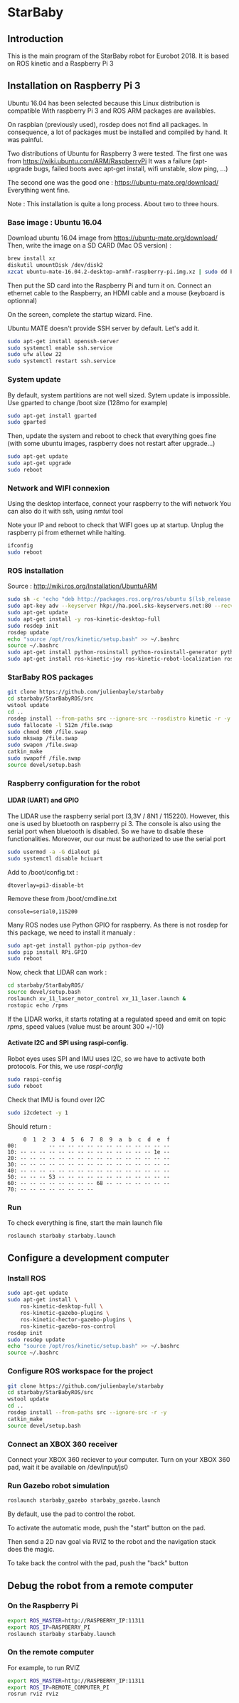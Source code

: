StarBaby
================================

## Introduction

This is the main program of the StarBaby robot for Eurobot 2018.
It is based on ROS kinetic and a Raspberry Pi 3

## Installation on Raspberry Pi 3

Ubuntu 16.04 has been selected because this Linux distribution is compatible
With raspberry Pi 3 and ROS ARM packages are availables.

On raspbian (previously used), rosdep does not find all packages. 
In consequence, a lot of packages must be installed and compiled by hand. It was painful.

Two distributions of Ubuntu for Raspberry 3 were tested.
The first one was from https://wiki.ubuntu.com/ARM/RaspberryPi
It was a failure (apt-upgrade bugs, failed boots avec apt-get install, wifi unstable, slow ping, ...)

The second one was the good one : https://ubuntu-mate.org/download/
Everything went fine.

Note : This installation is quite a long process. About two to three hours. 

### Base image : Ubuntu 16.04

Download ubuntu 16.04 image from https://ubuntu-mate.org/download/
Then, write the image on a SD CARD (Mac OS version) :

```bash
brew install xz
diskutil umountDisk /dev/disk2
xzcat ubuntu-mate-16.04.2-desktop-armhf-raspberry-pi.img.xz | sudo dd bs=4m of=/dev/rdisk2
```

Then put the SD card into the Raspberry Pi and turn it on.
Connect an ethernet cable to the Raspberry, an HDMI cable and a mouse (keyboard is optionnal)

On the screen, complete the startup wizard. Fine.

Ubuntu MATE doesn't provide SSH server by default.
Let's add it.

```bash
sudo apt-get install openssh-server
sudo systemctl enable ssh.service
sudo ufw allow 22
sudo systemctl restart ssh.service
```

### System update

By default, system partitions are not well sized. Sytem update is impossible.
Use gparted to change /boot size (128mo for example)

```bash
sudo apt-get install gparted
sudo gparted
```

Then, update the system and reboot to check that everything goes fine
(with some ubuntu images, raspberry does not restart after upgrade...)

```bash
sudo apt-get update
sudo apt-get upgrade
sudo reboot
```

### Network and WIFI connexion

Using the desktop interface, connect your raspberry to the wifi network
You can also do it with ssh, using *nmtui* tool

Note your IP and reboot to check that WIFI goes up at startup.
Unplug the raspberry pi from ethernet while halting.

```bash
ifconfig
sudo reboot
```

### ROS installation

Source : http://wiki.ros.org/Installation/UbuntuARM

```bash
sudo sh -c 'echo "deb http://packages.ros.org/ros/ubuntu $(lsb_release -sc) main" > /etc/apt/sources.list.d/ros-latest.list'
sudo apt-key adv --keyserver hkp://ha.pool.sks-keyservers.net:80 --recv-key 421C365BD9FF1F717815A3895523BAEEB01FA116
sudo apt-get update
sudo apt-get install -y ros-kinetic-desktop-full
sudo rosdep init
rosdep update
echo "source /opt/ros/kinetic/setup.bash" >> ~/.bashrc
source ~/.bashrc
sudo apt-get install python-rosinstall python-rosinstall-generator python-wstool build-essential
sudo apt-get install ros-kinetic-joy ros-kinetic-robot-localization ros-kinetic-ros-controllers ros-kinetic-ros-control
```

### StarBaby ROS packages

```bash
git clone https://github.com/julienbayle/starbaby
cd starbaby/StarBabyROS/src
wstool update
cd ..
rosdep install --from-paths src --ignore-src --rosdistro kinetic -r -y
sudo fallocate -l 512m /file.swap
sudo chmod 600 /file.swap 
sudo mkswap /file.swap 
sudo swapon /file.swap
catkin_make
sudo swapoff /file.swap
source devel/setup.bash
```

### Raspberry configuration for the robot

#### LIDAR (UART) and GPIO

The LIDAR use the raspberry serial port (3,3V / 8N1 / 115220). However, this one is used by bluetooth on raspberry pi 3. The console is also using the serial port when bluetooth is disabled. So we have to disable these functionalities. Moreover, our our must be authorized to use the serial port

```bash
sudo usermod -a -G dialout pi
sudo systemctl disable hciuart
```

Add to /boot/config.txt :

```
dtoverlay=pi3-disable-bt

```
Remove these from /boot/cmdline.txt

```
console=serial0,115200
```

Many ROS nodes use Python GPIO for raspberry. As there is not rosdep for this package, we need to install it manualy :

```bash
sudo apt-get install python-pip python-dev
sudo pip install RPi.GPIO 
sudo reboot
```

Now, check that LIDAR can work :

```bash
cd starbaby/StarBabyROS/
source devel/setup.bash
roslaunch xv_11_laser_motor_control xv_11_laser.launch &
rostopic echo /rpms
```

If the LIDAR works, it starts rotating at a regulated speed and emit on topic *rpms*, speed values 
(value must be arount 300 +/-10) 

#### Activate I2C and SPI using raspi-config.

Robot eyes uses SPI and IMU uses I2C, so we have to activate both protocols.
For this, we use *raspi-config*

```bash
sudo raspi-config 
sudo reboot
```

Check that IMU is found over I2C

```bash
sudo i2cdetect -y 1
```

Should return :

```
     0  1  2  3  4  5  6  7  8  9  a  b  c  d  e  f
00:          -- -- -- -- -- -- -- -- -- -- -- -- -- 
10: -- -- -- -- -- -- -- -- -- -- -- -- -- -- 1e -- 
20: -- -- -- -- -- -- -- -- -- -- -- -- -- -- -- -- 
30: -- -- -- -- -- -- -- -- -- -- -- -- -- -- -- -- 
40: -- -- -- -- -- -- -- -- -- -- -- -- -- -- -- -- 
50: -- -- -- 53 -- -- -- -- -- -- -- -- -- -- -- -- 
60: -- -- -- -- -- -- -- -- 68 -- -- -- -- -- -- -- 
70: -- -- -- -- -- -- -- --
```

### Run 

To check everything is fine, start the main launch file

```bash
roslaunch starbaby starbaby.launch
```


## Configure a development computer

### Install ROS

```bash
sudo apt-get update
sudo apt-get install \
	ros-kinetic-desktop-full \ 
	ros-kinetic-gazebo-plugins \ 
	ros-kinetic-hector-gazebo-plugins \ 
	ros-kinetic-gazebo-ros-control
rosdep init
sudo rosdep update
echo "source /opt/ros/kinetic/setup.bash" >> ~/.bashrc
source ~/.bashrc
```

### Configure ROS workspace for the project

```bash
git clone https://github.com/julienbayle/starbaby
cd starbaby/StarBabyROS/src
wstool update
cd ..
rosdep install --from-paths src --ignore-src -r -y
catkin_make
source devel/setup.bash
```

### Connect an XBOX 360 receiver

Connect your XBOX 360 reciever to your computer.
Turn on your XBOX 360 pad, wait it be available on /dev/input/js0

### Run Gazebo robot simulation

```bash
roslaunch starbaby_gazebo starbaby_gazebo.launch
```

By default, use the pad to control the robot.

To activate the automatic mode, push the "start" button on the pad.

Then send a 2D nav goal via RVIZ to the robot and the navigation stack does the magic.

To take back the control with the pad, push the "back" button 


## Debug the robot from a remote computer

### On the Raspberry Pi

```bash
export ROS_MASTER=http://RASPBERRY_IP:11311
export ROS_IP=RASPBERRY_PI
roslaunch starbaby starbaby.launch
```

### On the remote computer

For example, to run RVIZ

```bash
export ROS_MASTER=http://RASPBERRY_IP:11311
export ROS_IP=REMOTE_COMPUTER_PI
rosrun rviz rviz
```


	







